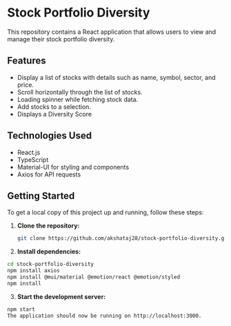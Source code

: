 # Stock Portfolio Diversity

This repository contains a React application that allows users to view and manage their stock portfolio diversity.

## Features

- Display a list of stocks with details such as name, symbol, sector, and price.
- Scroll horizontally through the list of stocks.
- Loading spinner while fetching stock data.
- Add stocks to a selection.
- Displays a Diversity Score

## Technologies Used

- React.js
- TypeScript
- Material-UI for styling and components
- Axios for API requests

## Getting Started

To get a local copy of this project up and running, follow these steps:

1. **Clone the repository:**

   ```bash
   git clone https://github.com/akshataj28/stock-portfolio-diversity.git

2. **Install dependencies:**
 ```bash
cd stock-portfolio-diversity
npm install axios
npm install @mui/material @emotion/react @emotion/styled
npm install
```
3. **Start the development server:**
 ```bash
npm start
The application should now be running on http://localhost:3000.

